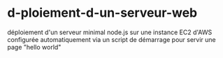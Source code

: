 # d-ploiement-d-un-serveur-web
déploiement d'un serveur minimal node.js sur une instance EC2 d'AWS configurée automatiquement via un script de démarrage pour servir une page "hello world"
